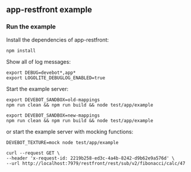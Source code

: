 ## app-restfront example

### Run the example

Install the dependencies of app-restfront:

```shell
npm install
```

Show all of log messages:

```shell
export DEBUG=devebot*,app*
export LOGOLITE_DEBUGLOG_ENABLED=true
```

Start the example server:

```shell
export DEVEBOT_SANDBOX=old-mappings
npm run clean && npm run build && node test/app/example
```

```shell
export DEVEBOT_SANDBOX=new-mappings
npm run clean && npm run build && node test/app/example
```

or start the example server with mocking functions:

```shell
DEVEBOT_TEXTURE=mock node test/app/example
```

```shell
curl --request GET \
--header 'x-request-id: 2219b258-ed3c-4a4b-8242-d9b62e9a576d' \
--url http://localhost:7979/restfront/rest/sub/v2/fibonacci/calc/47
```
